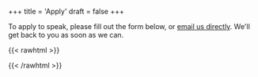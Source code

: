 +++
title = 'Apply'
draft = false
+++

To apply to speak, please fill out the form below, or [email us directly](mailto:hello@bristolgophers.dev).
We'll get back to you as soon as we can.

{{< rawhtml >}}
  <div style="display: flex; justify-content: center;" data-tf-live="01HXKQ3556PEGS08B90EDRPEFA"></div><script src="//embed.typeform.com/next/embed.js"></script>
{{< /rawhtml >}}
